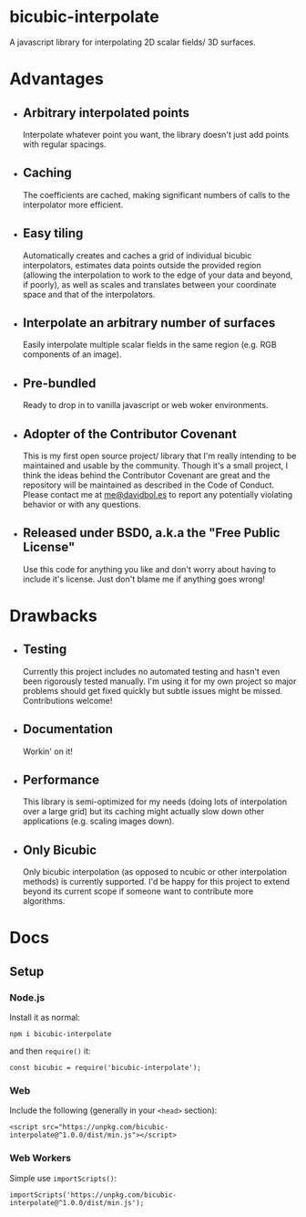 # bicubic-interpolate
A javascript library for interpolating 2D scalar fields/ 3D surfaces.

# Advantages
- ## Arbitrary interpolated points
  Interpolate whatever point you want, the library doesn't just add points with regular spacings.
- ## Caching
  The coefficients are cached, making significant numbers of calls to the interpolator more efficient.
- ## Easy tiling
  Automatically creates and caches a grid of individual bicubic interpolators, estimates data points outside the provided region (allowing the interpolation to work to the edge of your data and beyond, if poorly), as well as scales and translates between your coordinate space and that of the interpolators.
- ## Interpolate an arbitrary number of surfaces
  Easily interpolate multiple scalar fields in the same region (e.g. RGB components of an image).
- ## Pre-bundled
  Ready to drop in to vanilla javascript or web woker environments.
- ## Adopter of the Contributor Covenant
  This is my first open source project/ library that I'm really intending to be maintained and usable by the community. Though it's a small project, I think the ideas behind the Contributor Covenant are great and the repository will be maintained as described in the Code of Conduct. Please contact me at me@davidbol.es to report any potentially violating behavior or with any questions.
- ## Released under BSD0, a.k.a the "Free Public License"
  Use this code for anything you like and don't worry about having to include it's license. Just don't blame me if anything goes wrong!

# Drawbacks
- ## Testing
  Currently this project includes no automated testing and hasn't even been rigorously tested manually. I'm using it for my own project so major problems should get fixed quickly but subtle issues might be missed. Contributions welcome!
- ## Documentation
  Workin' on it!
- ## Performance
  This library is semi-optimized for my needs (doing lots of interpolation over a large grid) but its caching might actually slow down other applications (e.g. scaling images down).
- ## Only Bicubic
  Only bicubic interpolation (as opposed to ncubic or other interpolation methods) is currently supported. I'd be happy for this project to extend beyond its current scope if someone want to contribute more algorithms.

# Docs
## Setup
### Node.js
Install it as normal:

```
npm i bicubic-interpolate
```

and then `require()` it:

```
const bicubic = require('bicubic-interpolate');
```

### Web
Include the following (generally in your `<head>` section):

```
<script src="https://unpkg.com/bicubic-interpolate@^1.0.0/dist/min.js"></script>
```

### Web Workers
Simple use `importScripts()`:

```
importScripts('https://unpkg.com/bicubic-interpolate@^1.0.0/dist/min.js');
```